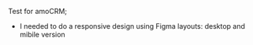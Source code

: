 Test for amoCRM;
- I needed to do a responsive design using Figma layouts: desktop and mibile version
